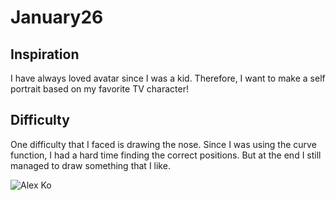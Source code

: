 # January26

## Inspiration
I have always loved avatar since I was a kid. Therefore, I want to make a self portrait based on my favorite TV character! 


## Difficulty
One difficulty that I faced is drawing the nose. Since I was using the curve function, I had a hard time finding the correct positions. But at the end I still managed to draw something that I like. 

![Alex Ko](https://raw.githubusercontent.com/fyk211/Intro-to-IM/main/January26/Screen%20Shot%202021-01-26%20at%2012.10.46%20AM.png)



